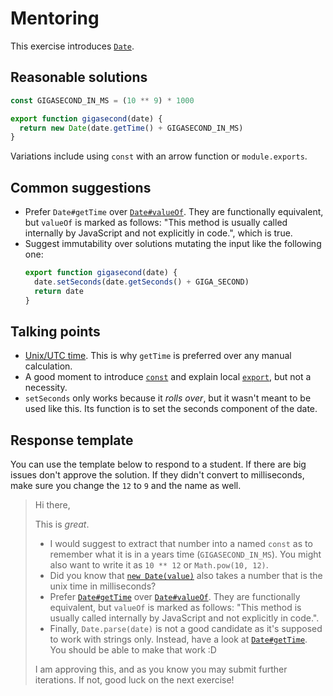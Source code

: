 # Mentoring

This exercise introduces [`Date`](https://developer.mozilla.org/en-US/docs/Web/JavaScript/Reference/Global_Objects/Date).

## Reasonable solutions
```javascript
const GIGASECOND_IN_MS = (10 ** 9) * 1000

export function gigasecond(date) {
  return new Date(date.getTime() + GIGASECOND_IN_MS)
}
```

Variations include using `const` with an arrow function or `module.exports`.

## Common suggestions
- Prefer `Date#getTime` over [`Date#valueOf`](https://developer.mozilla.org/en-US/docs/Web/JavaScript/Reference/Global_Objects/Date/valueOf). They are functionally equivalent, but
  `valueOf` is marked as follows: "This method is usually called internally by JavaScript and not explicitly in code.",
  which is true.
- Suggest immutability over solutions mutating the input like the following one:
  ```javascript
  export function gigasecond(date) {
    date.setSeconds(date.getSeconds() + GIGA_SECOND)
    return date
  }
  ```

## Talking points
- [Unix/UTC time](https://en.wikipedia.org/wiki/Unix_time). This is why `getTime` is preferred over any manual calculation.
- A good moment to introduce [`const`](https://developer.mozilla.org/en-US/docs/Web/JavaScript/Reference/Statements/const) and explain local [`export`](https://developer.mozilla.org/en-US/docs/web/javascript/reference/statements/export), but not a necessity.
- `setSeconds` only works because it _rolls over_, but it wasn't meant to be used like this. Its function is to set the
  seconds component of the date.

## Response template
You can use the template below to respond to a student. If there are big issues don't approve the solution. If they
didn't convert to milliseconds, make sure you change the `12` to `9` and the name as well.

> Hi there,
>
> This is _great_.
>
> - I would suggest to extract that number into a named `const` as to remember
>   what it is in a years time (`GIGASECOND_IN_MS`). You might also want to
>   write it as `10 ** 12` or `Math.pow(10, 12)`.
> - Did you know that [`new Date(value)`](https://developer.mozilla.org/en-US/docs/Web/JavaScript/Reference/Global_Objects/Date#Syntax) also takes a number that is the
>   unix time in milliseconds?
> - Prefer [`Date#getTime`](https://developer.mozilla.org/en-US/docs/Web/JavaScript/Reference/Global_Objects/Date/getTime) over [`Date#valueOf`](https://developer.mozilla.org/en-US/docs/Web/JavaScript/Reference/Global_Objects/Date/valueOf). They are
>   functionally equivalent, but `valueOf` is marked as follows: "This method
>   is usually called internally by JavaScript and not explicitly in code.".
> - Finally, `Date.parse(date)` is not a good candidate as it's supposed to
>   work with strings only. Instead, have a look at [`Date#getTime`](https://developer.mozilla.org/en-US/docs/Web/JavaScript/Reference/Global_Objects/Date/getTime).
>   You should be able to make that work :D
>
> I am approving this, and as you know you may submit further iterations. If
> not, good luck on the next exercise!

